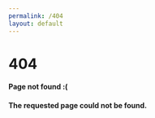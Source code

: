 ```yaml
---
permalink: /404
layout: default
---
```

# 404

#### <strong>Page not found :(
#### The requested page could not be found.
